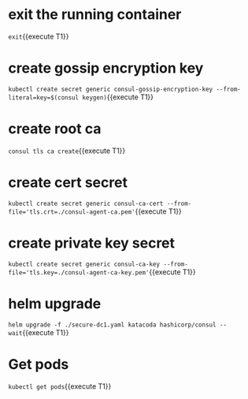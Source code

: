 # exit the running container

`exit`{{execute T1}}

# create gossip encryption key
`kubectl create secret generic consul-gossip-encryption-key --from-literal=key=$(consul keygen)`{{execute T1}}

# create root ca
`consul tls ca create`{{execute T1}}

# create cert secret
`kubectl create secret generic consul-ca-cert --from-file='tls.crt=./consul-agent-ca.pem'`{{execute T1}}

# create private key secret
`kubectl create secret generic consul-ca-key --from-file='tls.key=./consul-agent-ca-key.pem'`{{execute T1}}

# helm upgrade
`helm upgrade -f ./secure-dc1.yaml katacoda hashicorp/consul --wait`{{execute T1}}

# Get pods

`kubectl get pods`{{execute T1}}
